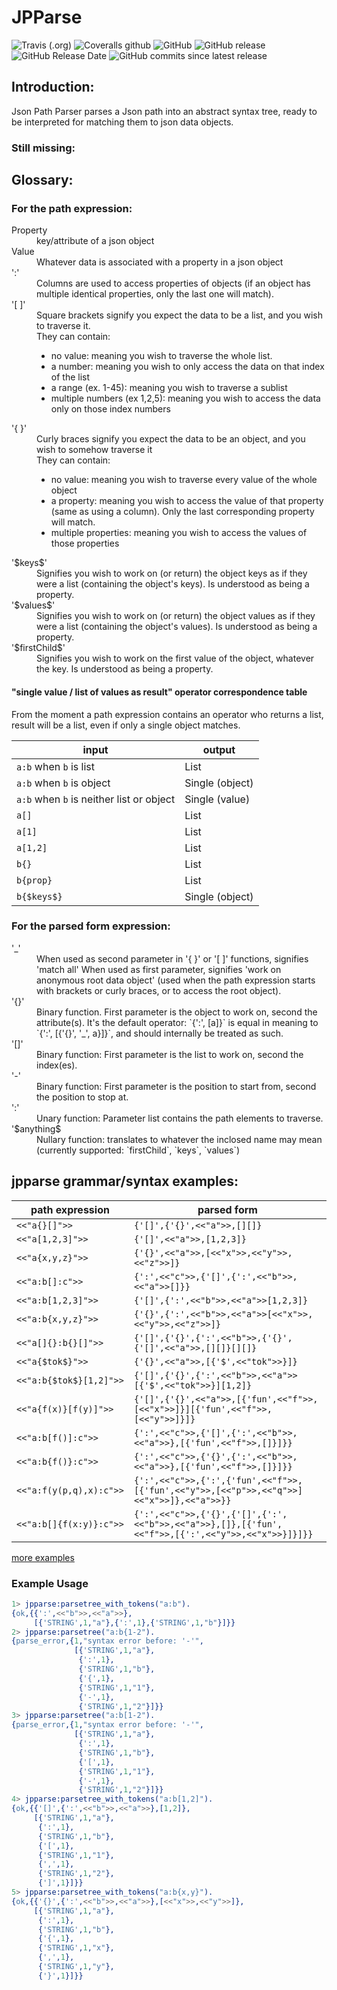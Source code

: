 # JPParse 

![Travis (.org)](https://img.shields.io/travis/K2InformaticsGmbH/jpparse.svg)
![Coveralls github](https://img.shields.io/coveralls/github/K2InformaticsGmbH/jpparse.svg)
![GitHub](https://img.shields.io/github/license/K2InformaticsGmbH/jpparse.svg)
![GitHub release](https://img.shields.io/github/release/K2InformaticsGmbH/jpparse.svg)
![GitHub Release Date](https://img.shields.io/github/release-date/K2InformaticsGmbH/jpparse.svg)
![GitHub commits since latest release](https://img.shields.io/github/commits-since/K2InformaticsGmbH/jpparse/1.3.0.svg)

## Introduction:

Json Path Parser parses a Json path into an abstract syntax tree, ready to be interpreted for matching them to json data objects.

### Still missing:

## Glossary:
### For the path expression:

<dl>
<dt>Property</dt>
    <dd>key/attribute of a json object</dd>
<dt>Value</dt>
   <dd>Whatever data is associated with a property in a json object</dd>
<dt>':'</dt>
    <dd>Columns are used to access properties of objects (if an object has multiple identical properties, only the last one will match).</dd>
<dt>'[ ]'</dt>
    <dd>Square brackets signify you expect the data to be a list, and you wish to traverse it.<br>
    They can contain:
<ul>       
 <li>no value: meaning you wish to traverse the whole list.</li>
      <li>  a number: meaning you wish to only access the data on that index of the list</li>
       <li> a range (ex. 1-45): meaning you wish to traverse a sublist</li>
        <li>multiple numbers (ex 1,2,5): meaning you wish to access the data only on those index numbers</li></ul></dd>

<dt>'{ }'</dt>
    <dd>Curly braces signify you expect the data to be an object, and you wish to somehow traverse it<br>
    They can contain:
       <ul><li> no value: meaning you wish to traverse every value of the whole object</li>
        <li>a property: meaning you wish to access the value of that property (same as using a column). Only the last corresponding property will match.</li>
       <li> multiple properties: meaning you wish to access the values of those properties</li></ul></dd>

<dt>'$keys$'</dt>
   <dd> Signifies you wish to work on (or return) the object keys as if they were a list (containing the object's keys). Is understood as being a property.</dd>
   
<dt>'$values$'</dt>
   <dd> Signifies you wish to work on (or return) the object values as if they were a list (containing the object's values). Is understood as being a property.</dd>
   
<dt>'$firstChild$'</dt>
    <dd>Signifies you wish to work on the first value of the object, whatever the key. Is understood as being a property.</dd>
</dl>

#### "single value / list of values as result" operator correspondence table
From the moment a path expression contains an operator who returns a list, result will be a list, even if only a single object matches.

input | output
--- | ---
`a:b` when `b` is list | List 
`a:b` when `b` is object | Single (object) 
`a:b` when `b` is neither list or object | Single (value) 
`a[]` | List 
`a[1]` | List 
`a[1,2]` | List 
`b{}` | List 
`b{prop}` | List 
`b{$keys$}` | Single (object)

### For the parsed form expression:
<dl>
<dt>'_'</dt>
<dd>    When used as second parameter in '{ }' or '[ ]' functions, signifies 'match all'
    When used as first parameter, signifies 'work on anonymous root data object' (used when the path expression starts with brackets or curly braces, or to access the root object).</dd>

<dt>'{}'</dt>
    <dd>Binary function. First parameter is the object to work on, second the attribute(s).
    It's the default operator: `{':', [a]}` is equal in meaning to `{':', [{'{}', '_', a}]}`, and should internally be treated as such.</dd>

<dt>'[]'</dt>
    <dd>Binary function: First parameter is the list to work on, second the index(es).</dd>

<dt>'-'</dt>
    <dd>Binary function: First parameter is the position to start from, second the position to stop at.</dd>

<dt>':'</dt>
    <dd>Unary function: Parameter list contains the path elements to traverse.</dd>

<dt>'$anything$</dt>
    <dd>Nullary function: translates to whatever the inclosed name may mean (currently supported: `firstChild`, `keys`, `values`)</dd>
       

## jpparse grammar/syntax examples:

path expression | parsed form
--- | ---
`<<"a{}[]">>` | `{'[]',{'{}',<<"a">>,[][]}`
`<<"a[1,2,3]">>` | `{'[]',<<"a">>,[1,2,3]}`
`<<"a{x,y,z}">>` | `{'{}',<<"a">>,[<<"x">>,<<"y">>,<<"z">>]}`
`<<"a:b[]:c">>` | `{':',<<"c">>,{'[]',{':',<<"b">>,<<"a">>[]}}`
`<<"a:b[1,2,3]">>` | `{'[]',{':',<<"b">>,<<"a">>[1,2,3]}`
`<<"a:b{x,y,z}">>` | `{'{}',{':',<<"b">>,<<"a">>[<<"x">>,<<"y">>,<<"z">>]}`
`<<"a[]{}:b{}[]">>` | `{'[]',{'{}',{':',<<"b">>,{'{}',{'[]',<<"a">>,[][]}[][]}`
`<<"a{$tok$}">>` | `{'{}',<<"a">>,[{'$',<<"tok">>}]}`
`<<"a:b{$tok$}[1,2]">>` | `{'[]',{'{}',{':',<<"b">>,<<"a">>[{'$',<<"tok">>}][1,2]}`
`<<"a{f(x)}[f(y)]">>` | `{'[]',{'{}',<<"a">>,[{'fun',<<"f">>,[<<"x">>]}][{'fun',<<"f">>,[<<"y">>]}]}`
`<<"a:b[f()]:c">>` | `{':',<<"c">>,{'[]',{':',<<"b">>,<<"a">>},[{'fun',<<"f">>,[]}]}}`
`<<"a:b{f()}:c">>` | `{':',<<"c">>,{'{}',{':',<<"b">>,<<"a">>},[{'fun',<<"f">>,[]}]}}`
`<<"a:f(y(p,q),x):c">>` | `{':',<<"c">>,{':',{'fun',<<"f">>,[{'fun',<<"y">>,[<<"p">>,<<"q">>]<<"x">>]},<<"a">>}}`
`<<"a:b[]{f(x:y)}:c">>` | `{':',<<"c">>,{'{}',{'[]',{':',<<"b">>,<<"a">>},[]},[{'fun',<<"f">>,[{':',<<"y">>,<<"x">>}]}]}}`

[more examples](https://github.com/k2informatics/jpparse/blob/master/test/test.txt)

### Example Usage

```erlang
1> jpparse:parsetree_with_tokens("a:b").
{ok,{{':',<<"b">>,<<"a">>},
     [{'STRING',1,"a"},{':',1},{'STRING',1,"b"}]}}
2> jpparse:parsetree("a:b{1-2"). 
{parse_error,{1,"syntax error before: '-'",
              [{'STRING',1,"a"},
               {':',1},
               {'STRING',1,"b"},
               {'{',1},
               {'STRING',1,"1"},
               {'-',1},
               {'STRING',1,"2"}]}}
3> jpparse:parsetree("a:b[1-2").
{parse_error,{1,"syntax error before: '-'",
              [{'STRING',1,"a"},
               {':',1},
               {'STRING',1,"b"},
               {'[',1},
               {'STRING',1,"1"},
               {'-',1},
               {'STRING',1,"2"}]}}
4> jpparse:parsetree_with_tokens("a:b[1,2]").
{ok,{{'[]',{':',<<"b">>,<<"a">>},[1,2]},
     [{'STRING',1,"a"},
      {':',1},
      {'STRING',1,"b"},
      {'[',1},
      {'STRING',1,"1"},
      {',',1},
      {'STRING',1,"2"},
      {']',1}]}}
5> jpparse:parsetree_with_tokens("a:b{x,y}").
{ok,{{'{}',{':',<<"b">>,<<"a">>},[<<"x">>,<<"y">>]},
     [{'STRING',1,"a"},
      {':',1},
      {'STRING',1,"b"},
      {'{',1},
      {'STRING',1,"x"},
      {',',1},
      {'STRING',1,"y"},
      {'}',1}]}}
```
